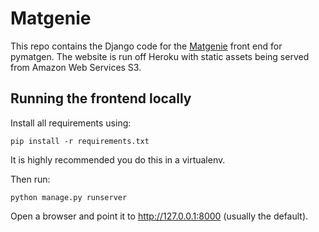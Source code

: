 # Matgenie

This repo contains the Django code for the [Matgenie](https://matgenie.materialsvirtuallab.org) front end for pymatgen.
The website is run off Heroku with static assets being served from Amazon Web Services S3.

## Running the frontend locally

Install all requirements using:

```
pip install -r requirements.txt
```

It is highly recommended you do this in a virtualenv.

Then run:

```
python manage.py runserver
```

Open a browser and point it to http://127.0.0.1:8000 (usually the default).